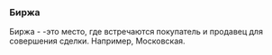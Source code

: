 ### Биржа
Биржа - -это место, где встречаются покупатель и продавец для совершения сделки. Например, Московская. 